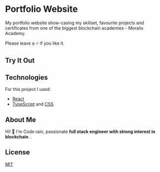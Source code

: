 # Portfolio Website
My portfolio website show-casing my skillset, favourite projects and certificates from one of the biggest blockchain academies - Moralis Academy. 

Please leave a ⭐ if you like it.

## Try It Out

## Technologies
For this project I used:
- [React](https://reactjs.org/)
- [TypeScript](https://www.typescriptlang.org/) and [CSS](https://developer.mozilla.org/en-US/docs/Web/CSS)

## About Me
Hi! 👋 I'm Code rain, passionate **full stack engineer with strong interest in blockchain**. .

## License
[MIT](https://choosealicense.com/licenses/mit/)